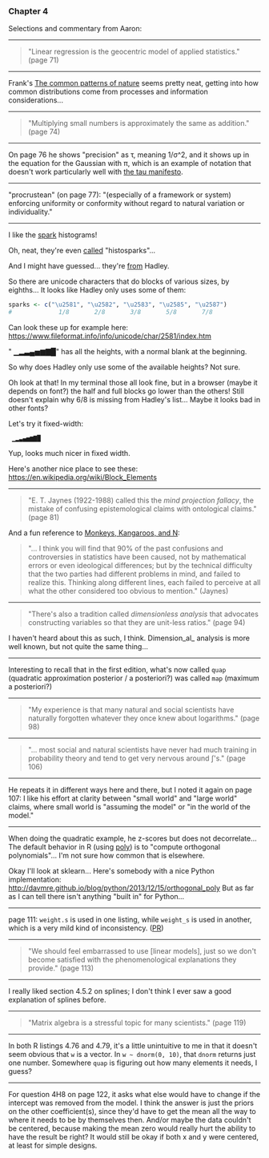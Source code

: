 ### Chapter 4

Selections and commentary from Aaron:


---

> "Linear regression is the geocentric model of applied statistics."
> (page 71)


---

Frank's [The common patterns of nature][] seems pretty neat, getting
into how common distributions come from processes and information
considerations...

[The common patterns of nature]: https://onlinelibrary.wiley.com/doi/pdf/10.1111/j.1420-9101.2009.01775.x


---

> "Multiplying small numbers is approximately the same as addition."
> (page 74)


---

On page 76 he shows "precision" as τ, meaning 1/σ^2, and it shows up
in the equation for the Gaussian with π, which is an example of
notation that doesn't work particularly well with
[the tau manifesto][].

[the tau manifesto]: https://tauday.com/


---

"procrustean" (on page 77): "(especially of a framework or system)
enforcing uniformity or conformity without regard to natural variation
or individuality."


---

I like the [spark][] histograms!

[spark]: https://en.wikipedia.org/wiki/Sparkline

Oh, neat, they're even [called][] "histosparks"...

[called]: https://github.com/rmcelreath/rethinking/blob/f9c16bb7faec8a9883d976a769824b1764d12540/R/precis.r#L72

And I might have guessed... they're [from][] Hadley.

[from]: https://rdrr.io/github/hadley/precis/src/R/histospark.R

So there are unicode characters that do blocks of various sizes, by
eighths... It looks like Hadley only uses some of them:

```r
sparks <- c("\u2581", "\u2582", "\u2583", "\u2585", "\u2587")
#             1/8       2/8       3/8       5/8       7/8
```

Can look these up for example here: https://www.fileformat.info/info/unicode/char/2581/index.htm

" ▁▂▃▄▅▆▇█" has all the heights, with a normal blank at the beginning.

So why does Hadley only use some of the available heights? Not sure.

Oh look at that! In my terminal those all look fine, but in a browser (maybe it depends on font?) the half and full blocks go lower than the others! Still doesn't explain why 6/8 is missing from Hadley's list... Maybe it looks bad in other fonts?

Let's try it fixed-width:

```
 ▁▂▃▄▅▆▇█
```

Yup, looks much nicer in fixed width.

Here's another nice place to see these: https://en.wikipedia.org/wiki/Block_Elements


---

> "E. T. Jaynes (1922-1988) called this the _mind projection fallacy_,
> the mistake of confusing epistemological claims with ontological
> claims." (page 81)

And a fun reference to [Monkeys, Kangaroos, and N](https://bayes.wustl.edu/etj/articles/cmonkeys.pdf):

> "... I think you will find that 90% of the past confusions and
> controversies in statistics have been caused, not by mathematical
> errors or even ideological differences; but by the technical
> difficulty that the two parties had different problems in mind, and
> failed to realize this. Thinking along different lines, each failed
> to perceive at all what the other considered too obvious to
> mention." (Jaynes)


---

> "There's also a tradition called _dimensionless analysis_ that
> advocates constructing variables so that they are unit-less ratios."
> (page 94)

I haven't heard about this as such, I think. Dimension_al_ analysis is
more well known, but not quite the same thing...


---

Interesting to recall that in the first edition, what's now called
`quap` (quadratic approximation posterior / a posteriori?) was called
`map` (maximum a posteriori?)


---

> "My experience is that many natural and social scientists have
> naturally forgotten whatever they once knew about logarithms." (page
> 98)


---

> "... most social and natural scientists have never had much training
> in probability theory and tend to get very nervous around ∫'s."
> (page 106)


---

He repeats it in different ways here and there, but I noted it again
on page 107: I like his effort at clarity between "small world" and
"large world" claims, where small world is "assuming the model" or "in
the world of the model."


---

When doing the quadratic example, he z-scores but does not
decorrelate... The default behavior in R (using [poly][]) is to
"compute orthogonal polynomials"... I'm not sure how common that is
elsewhere.

[poly]: https://www.rdocumentation.org/packages/stats/versions/3.6.2/topics/poly

Okay I'll look at sklearn... Here's somebody with a nice Python
implementation:
http://davmre.github.io/blog/python/2013/12/15/orthogonal_poly But as
far as I can tell there isn't anything "built in" for Python...


---

page 111: `weight.s` is used in one listing, while `weight_s` is used
in another, which is a very mild kind of inconsistency. ([PR][])

[PR]: https://github.com/rmcelreath/rethinking/pull/279


---

> "We should feel embarrassed to use [linear models], just so we don't
> become satisfied with the phenomenological explanations they
> provide." (page 113)


---

I really liked section 4.5.2 on splines; I don't think I ever saw a
good explanation of splines before.


---

> "Matrix algebra is a stressful topic for many scientists." (page 119)


---

In both R listings 4.76 and 4.79, it's a little unintuitive to me in
that it doesn't seem obvious that `w` is a vector. In `w ~ dnorm(0,
10)`, that `dnorm` returns just one number. Somewhere `quap` is
figuring out how many elements it needs, I guess?


---

For question 4H8 on page 122, it asks what else would have to change
if the intercept was removed from the model. I think the answer is
just the priors on the other coefficient(s), since they'd have to get
the mean all the way to where it needs to be by themselves then.
And/or maybe the data couldn't be centered, because making the mean
zero would really hurt the ability to have the result be right? It
would still be okay if both x and y were centered, at least for simple
designs.
